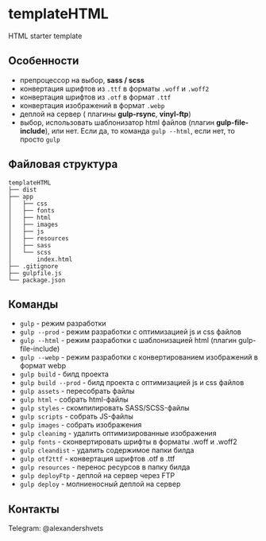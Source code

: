 # templateHTML
HTML starter template

## Особенности

- препроцессор на выбор, **sass / scss**
- конвертация шрифтов из `.ttf` в форматы `.woff` и `.woff2`
- конвертация шрифтов из `.otf` в формат `.ttf`
- конвертация изображений в формат `.webp`
- деплой на сервер ( плагины **gulp-rsync**, **vinyl-ftp**)
- выбор, использовать шаблонизатор html файлов (плагин **gulp-file-include**), или нет. Если да, то команда `gulp --html`, если нет, то просто `gulp`

## Файловая структура

```
templateHTML
├── dist
├── app
│   ├── css
│   ├── fonts
│   ├── html
│   ├── images
│   ├── js
│   ├── resources
│   ├── sass
│   └── scss
│       index.html
├── .gitignore
├── gulpfile.js
└── package.json
```

## Команды

- `gulp`  - режим разработки
- `gulp --prod`  - режим разработки c оптимизацией js и css файлов
- `gulp --html`  - режим разработки с шаблонизацией html (плагин gulp-file-include)
- `gulp --webp`  - режим разработки с конвертированием изображений в формат webp
- `gulp build`  - билд проекта
- `gulp build --prod`  - билд проекта с оптимизацией js и css файлов
- `gulp assets`  - пересобрать файлы
- `gulp html`  - собрать html-файлы
- `gulp styles` - скомпилировать SASS/SCSS-файлы
- `gulp scripts` - собрать JS-файлы
- `gulp images`  -  собрать изображения
- `gulp cleanimg`   - удалить оптимизированные изображения
- `gulp fonts`  - сконвертировать шрифты в форматы .woff и .woff2
- `gulp cleandist`   - удалить содержимое папки билда
- `gulp otf2ttf`    - конвертация шрифтов .otf  в .ttf
- `gulp resources`  - перенос ресурсов в папку билда
- `gulp deployFtp`  - деплой на сервер через FTP
- `gulp deploy`  - молниеносный деплой на сервер

## Контакты

Telegram:  @alexandershvets
